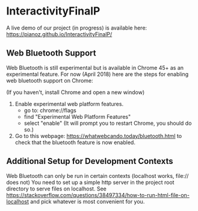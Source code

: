 # InteractivityFinalP

A live demo of our project (in progress) is available here: https://pianoz.github.io/InteractivityFinalP/

## Web Bluetooth Support
Web Bluetooth is still experimental but is available in Chrome 45+ as an experimental feature. For now (April 2018) here are the steps for enabling web bluetooth support on Chrome:

(If you haven't, install Chrome and open a new window)
1. Enable experimental web platform features.
    - go to: chrome://flags
    - find "Experimental Web Platform Features"
    - select "enable" (It will prompt you to restart Chrome, you should do so.)
2. Go to this webpage: https://whatwebcando.today/bluetooth.html to check that the bluetooth feature is now enabled. 

## Additional Setup for Development Contexts
Web Bluetooth can only be run in certain contexts (localhost works, file:// does not)
You need to set up a simple http server in the project root directory to serve files on localhost. See https://stackoverflow.com/questions/38497334/how-to-run-html-file-on-localhost and pick whatever is most convenient for you.

